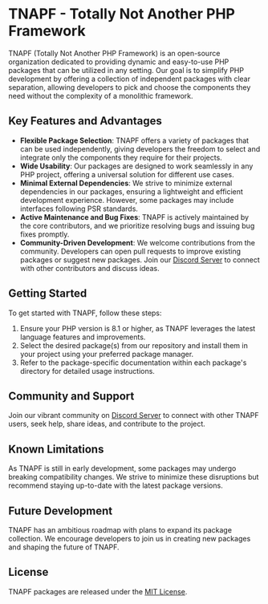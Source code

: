 # TNAPF - Totally Not Another PHP Framework

TNAPF (Totally Not Another PHP Framework) is an open-source organization dedicated to providing dynamic and easy-to-use PHP packages that can be utilized in any setting. Our goal is to simplify PHP development by offering a collection of independent packages with clear separation, allowing developers to pick and choose the components they need without the complexity of a monolithic framework.

## Key Features and Advantages

- **Flexible Package Selection**: TNAPF offers a variety of packages that can be used independently, giving developers the freedom to select and integrate only the components they require for their projects.
- **Wide Usability**: Our packages are designed to work seamlessly in any PHP project, offering a universal solution for different use cases.
- **Minimal External Dependencies**: We strive to minimize external dependencies in our packages, ensuring a lightweight and efficient development experience. However, some packages may include interfaces following PSR standards.
- **Active Maintenance and Bug Fixes**: TNAPF is actively maintained by the core contributors, and we prioritize resolving bugs and issuing bug fixes promptly.
- **Community-Driven Development**: We welcome contributions from the community. Developers can open pull requests to improve existing packages or suggest new packages. Join our [Discord Server](https://discord.gg/TgrcSkuDtQ) to connect with other contributors and discuss ideas.

## Getting Started

To get started with TNAPF, follow these steps:

1. Ensure your PHP version is 8.1 or higher, as TNAPF leverages the latest language features and improvements.
2. Select the desired package(s) from our repository and install them in your project using your preferred package manager.
3. Refer to the package-specific documentation within each package's directory for detailed usage instructions.

## Community and Support

Join our vibrant community on [Discord Server](https://discord.gg/TgrcSkuDtQ) to connect with other TNAPF users, seek help, share ideas, and contribute to the project.

## Known Limitations

As TNAPF is still in early development, some packages may undergo breaking compatibility changes. We strive to minimize these disruptions but recommend staying up-to-date with the latest package versions.

## Future Development

TNAPF has an ambitious roadmap with plans to expand its package collection. We encourage developers to join us in creating new packages and shaping the future of TNAPF.

## License

TNAPF packages are released under the [MIT License](LICENSE.md).
